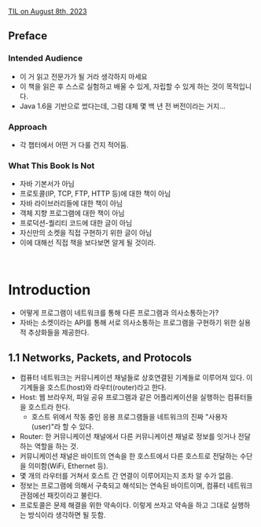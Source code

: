 [TIL on August 8th, 2023](/TIL/2023/08/08-08-2023.md)
## **Preface**
### Intended Audience
* 이 거 읽고 전문가가 될 거라 생각하지 마세요
* 이 책을 읽은 후 스스로 실험하고 배울 수 있게, 자립할 수 있게 하는 것이 목적입니다.
* Java 1.6을 기반으로 썼다는데, 그럼 대체 몇 백 년 전 버전이라는 거지...

### Approach
* 각 챕터에서 어떤 거 다룰 건지 적어둠.

### What This Book Is Not
* 자바 기본서가 아님
* 프로토콜(IP, TCP, FTP, HTTP 등)에 대한 책이 아님
* 자바 라이브러리들에 대한 책이 아님
* 객체 지향 프로그램에 대한 책이 아님
* 프로덕션-퀄리티 코드에 대한 글이 아님
* 자신만의 소켓을 직접 구현하기 위한 글이 아님
* 이에 대해선 직접 책을 보다보면 알게 될 것이라.

<br>

# **Introduction**
* 어떻게 프로그램이 네트워크를 통해 다른 프로그램과 의사소통하는가?
* 자바는 소켓이라는 API를 통해 서로 의사소통하는 프로그램을 구현하기 위한 실용적 추상화들을 제공한다.

## 1.1 Networks, Packets, and Protocols
* 컴퓨터 네트워크는 커뮤니케이션 채널들로 상호연결된 기계들로 이루어져 있다. 이 기계들을 호스트(host)와 라우터(router)라고 한다.
* Host: 웹 브라우저, 파일 공유 프로그램과 같은 어플리케이션을 실행하는 컴퓨터들을 호스트라 한다.
  * 호스트 위에서 작동 중인 응용 프로그램들을 네트워크의 진짜 "사용자(user)"라 할 수 있다.
* Router: 한 커뮤니케이션 채널에서 다른 커뮤니케이션 채널로 정보를 잇거나 전달하는 역할을 하는 것.
* 커뮤니케이션 채널은 바이트의 연속을 한 호스트에서 다른 호스트로 전달하는 수단을 의미함(WiFi, Ethernet 등).
* 몇 개의 라우터를 거쳐서 호스트 간 연결이 이루어지는지 조차 알 수가 없음.
* 정보는 프로그램에 의해서 구축되고 해석되는 연속된 바이트이며, 컴퓨터 네트워크 관점에선 패킷이라고 불린다.
* 프로토콜은 문제 해결을 위한 약속이다. 이렇게 쓰자고 약속을 하고 그대로 실행하는 방식이라 생각하면 될 듯함.